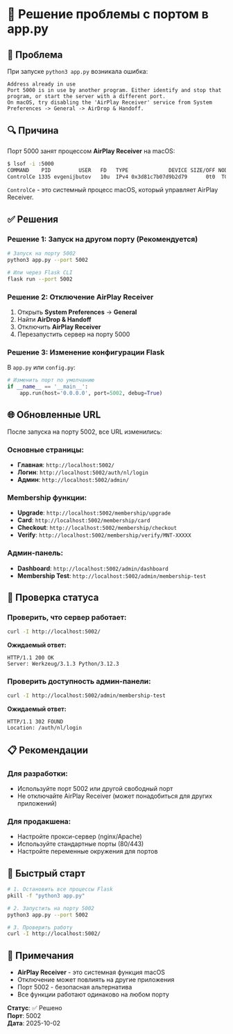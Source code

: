 # 🔧 Решение проблемы с портом в app.py

## 🚨 Проблема

При запуске `python3 app.py` возникала ошибка:

```
Address already in use
Port 5000 is in use by another program. Either identify and stop that program, or start the server with a different port.
On macOS, try disabling the 'AirPlay Receiver' service from System Preferences -> General -> AirDrop & Handoff.
```

## 🔍 Причина

Порт 5000 занят процессом **AirPlay Receiver** на macOS:

```bash
$ lsof -i :5000
COMMAND    PID         USER   FD   TYPE             DEVICE SIZE/OFF NODE NAME
ControlCe 1335 evgenijbutov   10u  IPv4 0x3d81c7b07d9b2d79      0t0  TCP *:commplex-main (LISTEN)
```

`ControlCe` - это системный процесс macOS, который управляет AirPlay Receiver.

## ✅ Решения

### Решение 1: Запуск на другом порту (Рекомендуется)

```bash
# Запуск на порту 5002
python3 app.py --port 5002

# Или через Flask CLI
flask run --port 5002
```

### Решение 2: Отключение AirPlay Receiver

1. Открыть **System Preferences** → **General**
2. Найти **AirDrop & Handoff**
3. Отключить **AirPlay Receiver**
4. Перезапустить сервер на порту 5000

### Решение 3: Изменение конфигурации Flask

В `app.py` или `config.py`:

```python
# Изменить порт по умолчанию
if __name__ == '__main__':
    app.run(host='0.0.0.0', port=5002, debug=True)
```

## 🌐 Обновленные URL

После запуска на порту 5002, все URL изменились:

### Основные страницы:
- **Главная**: `http://localhost:5002/`
- **Логин**: `http://localhost:5002/auth/nl/login`
- **Админ**: `http://localhost:5002/admin/`

### Membership функции:
- **Upgrade**: `http://localhost:5002/membership/upgrade`
- **Card**: `http://localhost:5002/membership/card`
- **Checkout**: `http://localhost:5002/membership/checkout`
- **Verify**: `http://localhost:5002/membership/verify/MNT-XXXXX`

### Админ-панель:
- **Dashboard**: `http://localhost:5002/admin/dashboard`
- **Membership Test**: `http://localhost:5002/admin/membership-test`

## 🔧 Проверка статуса

### Проверить, что сервер работает:
```bash
curl -I http://localhost:5002/
```

**Ожидаемый ответ:**
```
HTTP/1.1 200 OK
Server: Werkzeug/3.1.3 Python/3.12.3
```

### Проверить доступность админ-панели:
```bash
curl -I http://localhost:5002/admin/membership-test
```

**Ожидаемый ответ:**
```
HTTP/1.1 302 FOUND
Location: /auth/nl/login
```

## 📋 Рекомендации

### Для разработки:
- Используйте порт 5002 или другой свободный порт
- Не отключайте AirPlay Receiver (может понадобиться для других приложений)

### Для продакшена:
- Настройте прокси-сервер (nginx/Apache)
- Используйте стандартные порты (80/443)
- Настройте переменные окружения для портов

## 🚀 Быстрый старт

```bash
# 1. Остановить все процессы Flask
pkill -f "python3 app.py"

# 2. Запустить на порту 5002
python3 app.py --port 5002

# 3. Проверить работу
curl -I http://localhost:5002/
```

## 📝 Примечания

- **AirPlay Receiver** - это системная функция macOS
- Отключение может повлиять на другие приложения
- Порт 5002 - безопасная альтернатива
- Все функции работают одинаково на любом порту

**Статус**: ✅ Решено  
**Порт**: 5002  
**Дата**: 2025-10-02




